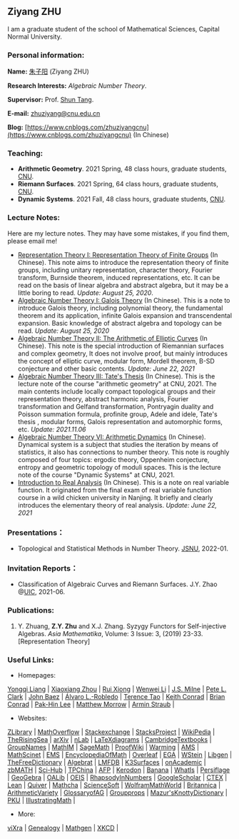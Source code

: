 ## Ziyang ZHU
I am a graduate student of the school of Mathematical Sciences, Capital Normal University.


### Personal information:

**Name:** [朱子阳](https://ziyangzhu.github.io/home/) (Ziyang ZHU)

**Research Interests:** _Algebraic Number Theory_.

**Supervisor:** Prof. [Shun Tang](https://tangshun-math.github.io/).

**E-mail:** zhuziyang@cnu.edu.cn

**Blog:** [https://www.cnblogs.com/zhuziyangcnu](https://www.cnblogs.com/zhuziyangcnu) (In Chinese)

### Teaching:
- **Arithmetic Geometry**. 2021 Spring, 48 class hours, graduate students, [CNU](https://cnu.edu.cn/).
- **Riemann Surfaces**. 2021 Spring, 64 class hours, graduate students, [CNU](https://cnu.edu.cn/).
- **Dynamic Systems**. 2021 Fall, 48 class hours, graduate students, [CNU](https://cnu.edu.cn/).

### Lecture Notes:
Here are my lecture notes. They may have some mistakes, if you find them, please email me!
- [Representation Theory I: Representation Theory of Finite Groups](https://files.cnblogs.com/files/zhuziyangcnu/%E6%9C%89%E9%99%90%E7%BE%A4%E7%9A%84%E5%A4%8D%E8%A1%A8%E7%A4%BA%E8%AE%BA%E6%A6%82%E8%A7%88%E2%80%94%E2%80%94%E8%A1%A8%E7%A4%BA%E8%AE%BA%E4%B8%93%E9%A2%98I(2020.08.25).pdf) (In Chinese). This note aims to introduce the representation theory of finite groups, including unitary representation, character theory, Fourier transform, Burnside theorem, induced representations, etc. It can be read on the basis of linear algebra and abstract algebra, but it may be a little boring to read. _Update: August 25, 2020_.
- [Algebraic Number Theory I: Galois Theory](https://files.cnblogs.com/files/zhuziyangcnu/Galois%E7%90%86%E8%AE%BA%E2%80%94%E2%80%94%E4%BB%A3%E6%95%B0%E6%95%B0%E8%AE%BA%E4%B8%93%E9%A2%98I(2020.08.25).pdf) (In Chinese). This is a note to introduce Galois theory, including polynomial theory, the fundamental theorem and its application, infinite Galois expansion and transcendental expansion. Basic knowledge of abstract algebra and topology can be read. _Update: August 25, 2020_
- [Algebraic Number Theory II: The Arithmetic of Elliptic Curves](https://files.cnblogs.com/files/zhuziyangcnu/%E6%A4%AD%E5%9C%86%E6%9B%B2%E7%BA%BF%E7%9A%84%E7%AE%97%E6%9C%AF%E2%80%94%E2%80%94%E4%BB%A3%E6%95%B0%E6%95%B0%E8%AE%BA%E4%B8%93%E9%A2%98II(2021.06.22).pdf) (In Chinese). This note is the special introduction of Riemannian surfaces and complex geometry,  It does not involve proof, but mainly introduces the concept of elliptic curve, modular form, Mordell theorem, B-SD conjecture and other basic contents. _Update: June 22, 2021_
- [Algebraic Number Theory III: Tate's Thesis](https://files.cnblogs.com/files/zhuziyangcnu/Tate.pdf) (In Chinese). This is the lecture note of the course "arithmetic geometry" at CNU, 2021. The main contents include locally compact topological groups and their representation theory, abstract harmonic analysis, Fourier transformation and Gelfand transformation, Pontryagin duality and Poisson summation formula, profinite group, Adele and idele, Tate's thesis , modular forms, Galois representation and automorphic forms, etc. _Update: 2021.11.06_
- [Algebraic Number Theory VI: Arithmetic Dynamics](https://files.cnblogs.com/files/zhuziyangcnu/%E7%AE%97%E6%9C%AF%E5%8A%A8%E5%8A%9B%E7%B3%BB%E7%BB%9F.pdf) (In Chinese). Dynamical system is a subject that studies the iteration by means of statistics, it also has connections to number theory. This note is roughly composed of four topics: ergodic theory, Oppenheim conjecture, entropy and geometric topology of moduli spaces. This is the lecture note of the course "Dynamic Systems" at CNU, 2021.
- [Introduction to Real Analysis](https://files.cnblogs.com/files/zhuziyangcnu/%E5%AE%9E%E5%8F%98%E5%87%BD%E6%95%B0%E7%AE%80%E6%98%8E%E6%95%99%E7%A8%8B(2021.06.22).pdf) (In Chinese). This is a note on real variable function. It originated from the final exam of real variable function course in a wild chicken university in Nanjing. It briefly and clearly introduces the elementary theory of real analysis. _Update: June 22, 2021_

### Presentations：
- Topological and Statistical Methods in Number Theory. [JSNU](http://www.jsnu.edu.cn/), 2022-01.

### Invitation Reports：
- Classification of Algebraic Curves and Riemann Surfaces. J.Y. Zhao @[UIC](https://www.uic.edu/), 2021-06.

### Publications:
1. Y. Zhuang, **Z.Y. Zhu** and X.J. Zhang. Syzygy Functors for Self-injective Algebras. _Asia Mathematika_, Volume: 3 Issue: 3, (2019) 23-33. [Representation Theory]

### Useful Links:
- Homepages:

[Yongqi Liang](http://staff.ustc.edu.cn/~yqliang/) | [Xiaoxiang Zhou](http://home.ustc.edu.cn/~xx352229) | [Rui Xiong](http://www.cnblogs.com/XiongRuiMath/) | [Wenwei Li](https://www.wwli.asia/index.php/zh/) | [J.S. Milne](http://www.jmilne.org/math/index.html) | [Pete L. Clark](http://math.uga.edu/~pete/) | [John Baez](https://math.ucr.edu/home/baez/TWF.html) | [Álvaro L.-Robledo](https://alozano.clas.uconn.edu/) | [Terence Tao](https://terrytao.wordpress.com/) | [Keith Conrad](https://kconrad.math.uconn.edu/) | [Brian Conrad](http://math.stanford.edu/~conrad/) | [Pak-Hin Lee](http://www.math.columbia.edu/~phlee/) | [Matthew Morrow](https://webusers.imj-prg.fr/~matthew.morrow/) | [Armin Straub](http://arminstraub.com/) |

- Websites:

[ZLibrary](https://singlelogin.org/) | [MathOverflow](https://mathoverflow.net/) | [Stackexchange](https://math.stackexchange.com/) | [StacksProject](https://stacks.math.columbia.edu/) | [WikiPedia](https://en.jinzhao.wiki/wiki/Main_Page) | [TheRisingSea](http://therisingsea.org/post/notes/) | [arXiv](http://arxiv.org/) | [nLab](https://ncatlab.org/nlab/show/HomePage) | [LaTeXdiagrams](http://math.uchicago.edu/~weinan/programs/tex_diagrams/diagrams.html) | [CambridgeTextbooks](https://www.cambridge.org/core/what-we-publish/textbooks) | [GroupNames](https://people.maths.bris.ac.uk/~matyd/GroupNames/index.html) | [MathIM](https://mathim.com/) | [SageMath](http://www.sagemath.org/) | [ProofWiki](https://proofwiki.org/wiki/Main_Page) | [Warming](http://staff.ustc.edu.cn/~mathsu01/pu/waming.html) | [AMS](https://www.ams.org/home/page) | [MathScinet](https://mathscinet.ams.org/mathscinet/index.html) | [EMS](https://euro-math-soc.eu/) | [EncyclopediaOfMath](https://encyclopediaofmath.org/wiki/Main_Page) | [Overleaf](https://www.overleaf.com/) | [EGA](https://ega.fppf.site/) | [WStein](https://wstein.org/129/ant/html/ant.html) | [Libgen](http://libgen.li/) | [TheFreeDictionary](https://www.thefreedictionary.com/) | [Algebrat](http://www.algebra.at/) | [LMFDB](http://www.lmfdb.org/) | [K3Surfaces](http://www.grdb.co.uk/forms/k3) | [onAcademic](https://www.onacademic.com/) | [zbMATH](https://zbmath.org/) | [Sci-Hub](https://lovescihub.wordpress.com/) | [TPChina](https://tpchina.github.io/) | [AFP](https://www.isa-afp.org/index.html) | [Kerodon](https://kerodon.net/) | [Banana](https://www.bananaspace.org/wiki/%E9%A6%96%E9%A1%B5) | [WhatIs](http://www.ams.org/cgi-bin/notices/amsnotices.pl?article_id=whatis&article_type=gallery&gallery_type=whatis) | [Persiflage](https://www.galoisrepresentations.com/) | [GeoGebra](https://www.geogebra.org/) | [OALib](https://www.oalib.com/) | [OEIS](http://oeis.org/) | [RhapsodyInNumbers](http://yozh.org/) | [GoogleScholar](http://scholar.hedasudi.com/) | [CTEX](http://www.ctex.org/HomePage) | [Lean](https://leanprover-community.github.io/) | [Quiver](https://q.uiver.app/) | [Mathcha](https://www.mathcha.io/editor) | [ScienceSoft](http://sciencesoft.at/) | [WolframMathWorld](https://mathworld.wolfram.com/) | [Britannica](https://www.britannica.com/) | [ArithmeticVariety](https://www.ocf.berkeley.edu/~rohanjoshi/) | [GlossaryofAG](https://en.jinzhao.wiki/wiki/Glossary_of_algebraic_geometry) | [Groupprops](https://groupprops.subwiki.org/wiki/Main_Page) | [Mazur'sKnottyDictionary](http://www.neverendingbooks.org/mazurs-dictionary) | [PKU](https://portal.pku.edu.cn/) | [IllustratingMath](https://im.icerm.brown.edu/) |

- More:

[viXra](http://vixra.org/) | [Genealogy](https://www.genealogy.math.ndsu.nodak.edu/index.php) | [Mathgen](http://thatsmathematics.com/mathgen/) | [XKCD](https://xkcd.com/) |



